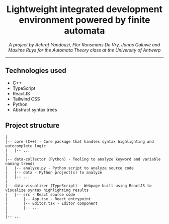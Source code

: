 <h1 align="center">Lightweight integrated development environment powered by finite automata</h1>

<p style="text-align: center;"><em>A project by Achraf Yandouzi, Flor Ronsmans De Vry, Jonas Caluwé and Maxime Ruys for the Automata Theory class at the University of Antwerp</em></p>

___

## Technologies used
- C++
- TypeScript
- ReactJS
- Tailwind CSS
- Python
- Abstract syntax trees

## Project structure
```
|
|-- core (C++) - Core package that handles syntax highlighting and autocomplete logic 
|   |-- ...
|
|-- data-collector (Python) - Tooling to analyze keyword and variable naming trends
|   |-- analyze.py - Python script to analyze source code
|   |-- data - Python project(s) to analyze
|   |-- ...
| 
|-- data-visualizer (TypeScript) - Webpage built using ReactJS to visualize syntax highlighting results
|   |-- src - React source code
|       |-- App.tsx - React entrypoint
|       |-- Editor.tsx - Editor component
|       |-- ...
|
|-- ...
```
